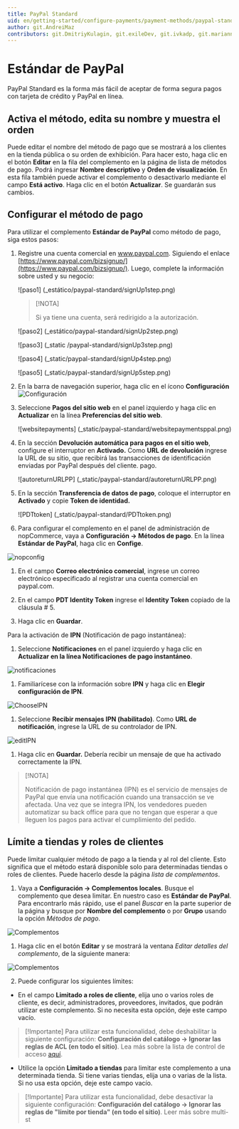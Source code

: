 ```yaml
---
title: PayPal Standard
uid: en/getting-started/configure-payments/payment-methods/paypal-standard
author: git.AndreiMaz
contributors: git.DmitriyKulagin, git.exileDev, git.ivkadp, git.mariannk
---
```


# Estándar de PayPal

PayPal Standard es la forma más fácil de aceptar de forma segura pagos con tarjeta de crédito y PayPal en línea.

## Activa el método, edita su nombre y muestra el orden

Puede editar el nombre del método de pago que se mostrará a los clientes en la tienda pública o su orden de exhibición. Para hacer esto, haga clic en el botón **Editar** en la fila del complemento en la página de lista de métodos de pago. Podrá ingresar **Nombre descriptivo** y **Orden de visualización**. En esta fila también puede activar el complemento o desactivarlo mediante el campo **Está activo**. Haga clic en el botón **Actualizar**. Se guardarán sus cambios.

## Configurar el método de pago

Para utilizar el complemento **Estándar de PayPal** como método de pago, siga estos pasos:

1. Registre una cuenta comercial en www.paypal.com. Siguiendo el enlace [https://www.paypal.com/bizsignup/](https://www.paypal.com/bizsignup/). Luego, complete la información sobre usted y su negocio:

    ![paso1] (_estático/paypal-standard/signUp1step.png)

    > [!NOTA]
    >
    > Si ya tiene una cuenta, será redirigido a la autorización.

    ![paso2] (_estático/paypal-standard/signUp2step.png)

    ![paso3] (_static /paypal-standard/signUp3step.png)

    ![paso4] (_static/paypal-standard/signUp4step.png)

    ![paso5] (_static/paypal-standard/signUp5step.png)

1. En la barra de navegación superior, haga clic en el ícono **Configuración** ![Configuración](_static/paypal-standard/settings_icon.png)

1. Seleccione **Pagos del sitio web** en el panel izquierdo y haga clic en **Actualizar** en la línea **Preferencias del sitio web**.

    ![websitepayments] (_static/paypal-standard/websitepaymentsppal.png)
1. En la sección **Devolución automática para pagos en el sitio web**, configure el interruptor en **Activado.** Como **URL de devolución** ingrese la URL de su sitio, que recibirá las transacciones de identificación enviadas por PayPal después del cliente. pago.

    ![autoreturnURLPP] (_static/paypal-standard/autoreturnURLPP.png)
1. En la sección **Transferencia de datos de pago**, coloque el interruptor en **Activado** y copie **Token de identidad.**

    ![PDTtoken] (_static/paypal-standard/PDTtoken.png)
1. Para configurar el complemento en el panel de administración de nopCommerce, vaya a **Configuración → Métodos de pago**. En la línea **Estándar de PayPal**, haga clic en **Confige**.

![nopconfig](_static/paypal-standard/nopConfigPP.png)

1. En el campo **Correo electrónico comercial**, ingrese un correo electrónico especificado al registrar una cuenta comercial en paypal.com.

1. En el campo **PDT Identity Token** ingrese el **Identity Token** copiado de la cláusula # 5.

1. Haga clic en **Guardar**.

Para la activación de **IPN** (Notificación de pago instantánea):

1. Seleccione **Notificaciones** en el panel izquierdo y haga clic en **Actualizar en la línea Notificaciones de pago instantáneo**.

![notificaciones](_static/paypal-standard/NotificationsPP.png)

1. Familiarícese con la información sobre **IPN** y haga clic en **Elegir configuración de IPN**.

![ChooseIPN](_static/paypal-standard/chooseIPNSettings.png)

1. Seleccione **Recibir mensajes IPN (habilitado)**. Como **URL de notificación**, ingrese la URL de su controlador de IPN.

![editIPN](_static/paypal-standard/editIPN.png)

1. Haga clic en **Guardar.** Debería recibir un mensaje de que ha activado correctamente la IPN.

> [!NOTA]
>
> Notificación de pago instantánea (IPN) es el servicio de mensajes de PayPal que envía una notificación cuando una transacción se ve afectada. Una vez que se integra IPN, los vendedores pueden automatizar su back office para que no tengan que esperar a que lleguen los pagos para activar el cumplimiento del pedido.

## Límite a tiendas y roles de clientes

Puede limitar cualquier método de pago a la tienda y al rol del cliente. Esto significa que el método estará disponible solo para determinadas tiendas o roles de clientes. Puede hacerlo desde la página *lista de complementos*.

1. Vaya a **Configuración → Complementos locales**. Busque el complemento que desea limitar. En nuestro caso es **Estándar de PayPal**. Para encontrarlo más rápido, use el panel *Buscar* en la parte superior de la página y busque por **Nombre del complemento** o por **Grupo** usando la opción *Métodos de pago*.

![Complementos](_static/paypal-standard/plugin.jpg)

1. Haga clic en el botón **Editar** y se mostrará la ventana *Editar detalles del complemento*, de la siguiente manera:

![Complementos](_static/paypal-standard/edit.jpg)

2. Puede configurar los siguientes límites:

* En el campo **Limitado a roles de cliente**, elija uno o varios roles de cliente, es decir, administradores, proveedores, invitados, que podrán utilizar este complemento. Si no necesita esta opción, deje este campo vacío.

> [!Importante]
> Para utilizar esta funcionalidad, debe deshabilitar la siguiente configuración: **Configuración del catálogo → Ignorar las reglas de ACL (en todo el sitio)**. Lea más sobre la lista de control de acceso [aquí](xref:en/running-your-store/customer-management/access-control-list).

* Utilice la opción **Limitado a tiendas** para limitar este complemento a una determinada tienda. Si tiene varias tiendas, elija una o varias de la lista. Si no usa esta opción, deje este campo vacío.

> [!Importante]
> Para utilizar esta funcionalidad, debe desactivar la siguiente configuración: **Configuración del catálogo → Ignorar las reglas de "límite por tienda" (en todo el sitio)**. Leer más sobre multi-st